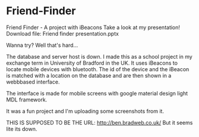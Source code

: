 # Friend-Finder
Friend Finder - A project with iBeacons
Take a look at my presentation! Download file: Friend finder presentation.pptx

Wanna try? Well that's hard...

The database and server host is down. I made this as a school project in my exchange term 
in University of Bradford in the UK. It uses iBeacons to locate mobile devices with bluetooth. 
The id of the device and the iBeacon is matched with a location on the database and are then 
shown in a webbbased interface. 

The interface is made for mobile screens with google material design light MDL framework.

It was a fun project and I'm uploading some screenshots from it.

THIS IS SUPPOSED TO BE THE URL: http://ben.bradweb.co.uk/
But it seems lite its down.

